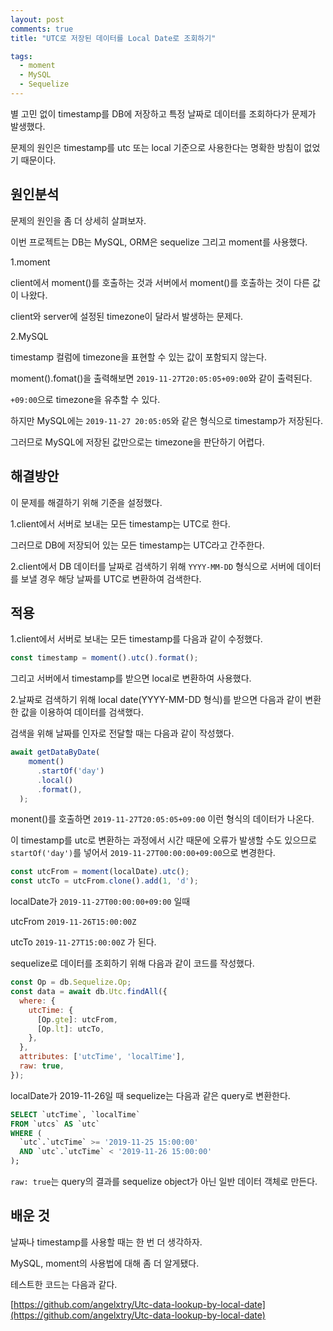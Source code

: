 ```yaml
---
layout: post
comments: true
title: "UTC로 저장된 데이터를 Local Date로 조회하기"

tags:
  - moment
  - MySQL
  - Sequelize
---
```



별 고민 없이 timestamp를 DB에 저장하고 특정 날짜로 데이터를 조회하다가 문제가 발생했다.

문제의 원인은 timestamp를 utc 또는 local 기준으로 사용한다는 명확한 방침이 없었기 때문이다.

## 원인분석

문제의 원인을 좀 더 상세히 살펴보자.

이번 프로젝트는 DB는 MySQL, ORM은 sequelize 그리고 moment를 사용했다.

1.moment

client에서 moment()를 호출하는 것과 서버에서 moment()를 호출하는 것이 다른 값이 나왔다.

client와 server에 설정된 timezone이 달라서 발생하는 문제다.

2.MySQL

timestamp 컬럼에 timezone을 표현할 수 있는 값이 포함되지 않는다.

moment().fomat()을 출력해보면 `2019-11-27T20:05:05+09:00`와 같이 출력된다.

`+09:00`으로 timezone을 유추할 수 있다.

하지만 MySQL에는 `2019-11-27 20:05:05`와 같은 형식으로 timestamp가 저장된다.

그러므로 MySQL에 저장된 값만으로는 timezone을 판단하기 어렵다.

## 해결방안

이 문제를 해결하기 위해 기준을 설정했다.

1.client에서 서버로 보내는 모든 timestamp는 UTC로 한다.

그러므로 DB에 저장되어 있는 모든 timestamp는 UTC라고 간주한다.

2.client에서 DB 데이터를 날짜로 검색하기 위해 `YYYY-MM-DD` 형식으로 서버에 데이터를 보낼 경우 해당 날짜를 UTC로 변환하여 검색한다.

## 적용

1.client에서 서버로 보내는 모든 timestamp를 다음과 같이 수정했다.

```js
const timestamp = moment().utc().format();
```

그리고 서버에서 timestamp를 받으면 local로 변환하여 사용했다.

2.날짜로 검색하기 위해 local date(YYYY-MM-DD 형식)를 받으면 다음과 같이 변환한 값을 이용하여 데이터를 검색했다.

검색을 위해 날짜를 인자로 전달할 때는 다음과 같이 작성했다.

```js
await getDataByDate(
    moment()
      .startOf('day')
      .local()
      .format(),
  );
```

monent()를 호출하면 `2019-11-27T20:05:05+09:00` 이런 형식의 데이터가 나온다.

이 timestamp를 utc로 변환하는 과정에서 시간 때문에 오류가 발생할 수도 있으므로 `startOf('day')`를 넣어서 `2019-11-27T00:00:00+09:00`으로 변경한다.

```js
const utcFrom = moment(localDate).utc();
const utcTo = utcFrom.clone().add(1, 'd');
```

localDate가 `2019-11-27T00:00:00+09:00` 일때

utcFrom `2019-11-26T15:00:00Z`

utcTo `2019-11-27T15:00:00Z` 가 된다.

sequelize로 데이터를 조회하기 위해 다음과 같이 코드를 작성했다.

```js
const Op = db.Sequelize.Op;
const data = await db.Utc.findAll({
  where: {
    utcTime: {
      [Op.gte]: utcFrom,
      [Op.lt]: utcTo,
    },
  },
  attributes: ['utcTime', 'localTime'],
  raw: true,
});
```

localDate가 2019-11-26일 때 sequelize는 다음과 같은 query로 변환한다.

```sql
SELECT `utcTime`, `localTime`
FROM `utcs` AS `utc`
WHERE (
  `utc`.`utcTime` >= '2019-11-25 15:00:00'
  AND `utc`.`utcTime` < '2019-11-26 15:00:00'
);
```

`raw: true`는 query의 결과를 sequelize object가 아닌 일반 데이터 객체로 만든다.

## 배운 것

날짜나 timestamp를 사용할 때는 한 번 더 생각하자.

MySQL, moment의 사용법에 대해 좀 더 알게됐다.

테스트한 코드는 다음과 같다.

[https://github.com/angelxtry/Utc-data-lookup-by-local-date](https://github.com/angelxtry/Utc-data-lookup-by-local-date)
